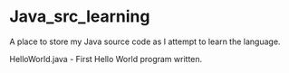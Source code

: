 # Java_src_learning
A place to store my Java source code as I attempt to learn the language.

HelloWorld.java - First Hello World program written.
